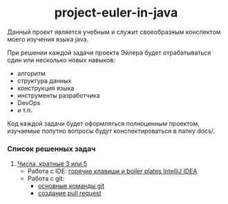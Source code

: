 <div id="header" align="center">
    <h1>project-euler-in-java</h1>
</div>

Данный проект является учебным и служит своеобразным конспектом моего изучения языка java.

При решении каждой задачи проекта Эйлера будет отрабатываться один или несколько новых навыков:

* алгоритм
* структура данных
* конструкция языка
* инструменты разработчика
* DevOps
* и т.п.

Код каждой задачи будет оформляться полноценным проектом, изучаемые попутно вопросы будут конспектироваться в папку
docs/.

### Список решенных задач

1. [Числа, кратные 3 или 5](problem-1/README.md)
   * Работа с IDE: [горячие клавиши и boiler plates IntelliJ IDEA](../doc-files/intellij-idea-hot-keys-and-boilerplates.md)
   * Работа с git:
       * [основные команды git](../doc-files/git-commands.md)
       * [создание pull request](../doc-files/pull-request-example.md)